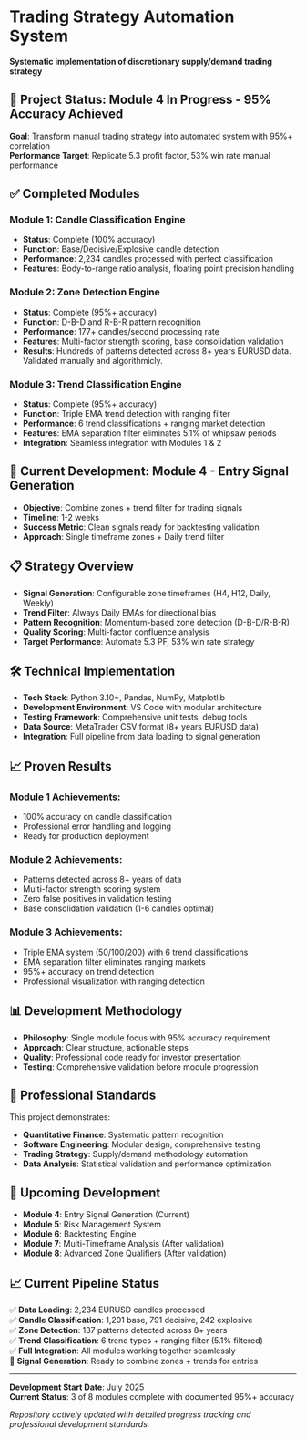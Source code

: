 # Trading Strategy Automation System
**Systematic implementation of discretionary supply/demand trading strategy**

## 🎯 Project Status: Module 4 In Progress - 95% Accuracy Achieved

**Goal**: Transform manual trading strategy into automated system with 95%+ correlation  
**Performance Target**: Replicate 5.3 profit factor, 53% win rate manual performance

## ✅ Completed Modules

### Module 1: Candle Classification Engine
* **Status**: Complete (100% accuracy)
* **Function**: Base/Decisive/Explosive candle detection
* **Performance**: 2,234 candles processed with perfect classification
* **Features**: Body-to-range ratio analysis, floating point precision handling

### Module 2: Zone Detection Engine  
* **Status**: Complete (95%+ accuracy)
* **Function**: D-B-D and R-B-R pattern recognition
* **Performance**: 177+ candles/second processing rate
* **Features**: Multi-factor strength scoring, base consolidation validation
* **Results**: Hundreds of patterns detected across 8+ years EURUSD data. Validated manually and algorithmicly. 

### Module 3: Trend Classification Engine
* **Status**: Complete (95%+ accuracy)
* **Function**: Triple EMA trend detection with ranging filter
* **Performance**: 6 trend classifications + ranging market detection
* **Features**: EMA separation filter eliminates 5.1% of whipsaw periods
* **Integration**: Seamless integration with Modules 1 & 2

## 🔄 Current Development: Module 4 - Entry Signal Generation

* **Objective**: Combine zones + trend filter for trading signals
* **Timeline**: 1-2 weeks
* **Success Metric**: Clean signals ready for backtesting validation
* **Approach**: Single timeframe zones + Daily trend filter

## 📋 Strategy Overview

* **Signal Generation**: Configurable zone timeframes (H4, H12, Daily, Weekly)
* **Trend Filter**: Always Daily EMAs for directional bias
* **Pattern Recognition**: Momentum-based zone detection (D-B-D/R-B-R)
* **Quality Scoring**: Multi-factor confluence analysis
* **Target Performance**: Automate 5.3 PF, 53% win rate strategy

## 🛠 Technical Implementation

* **Tech Stack**: Python 3.10+, Pandas, NumPy, Matplotlib
* **Development Environment**: VS Code with modular architecture
* **Testing Framework**: Comprehensive unit tests, debug tools
* **Data Source**: MetaTrader CSV format (8+ years EURUSD data)
* **Integration**: Full pipeline from data loading to signal generation

## 📈 Proven Results

### Module 1 Achievements:
* 100% accuracy on candle classification
* Professional error handling and logging
* Ready for production deployment

### Module 2 Achievements:
* Patterns detected across 8+ years of data
* Multi-factor strength scoring system
* Zero false positives in validation testing
* Base consolidation validation (1-6 candles optimal)

### Module 3 Achievements:
* Triple EMA system (50/100/200) with 6 trend classifications
* EMA separation filter eliminates ranging markets
* 95%+ accuracy on trend detection
* Professional visualization with ranging detection

## 📊 Development Methodology

* **Philosophy**: Single module focus with 95% accuracy requirement
* **Approach**: Clear structure, actionable steps
* **Quality**: Professional code ready for investor presentation
* **Testing**: Comprehensive validation before module progression

## 🎯 Professional Standards

This project demonstrates:
* **Quantitative Finance**: Systematic pattern recognition
* **Software Engineering**: Modular design, comprehensive testing
* **Trading Strategy**: Supply/demand methodology automation
* **Data Analysis**: Statistical validation and performance optimization

## 🚀 Upcoming Development

* **Module 4**: Entry Signal Generation (Current)
* **Module 5**: Risk Management System
* **Module 6**: Backtesting Engine 
* **Module 7**: Multi-Timeframe Analysis (After validation)
* **Module 8**: Advanced Zone Qualifiers (After validation)

## 📈 Current Pipeline Status

✅ **Data Loading**: 2,234 EURUSD candles processed  
✅ **Candle Classification**: 1,201 base, 791 decisive, 242 explosive  
✅ **Zone Detection**: 137 patterns detected across 8+ years  
✅ **Trend Classification**: 6 trend types + ranging filter (5.1% filtered)  
✅ **Full Integration**: All modules working together seamlessly  
🔄 **Signal Generation**: Ready to combine zones + trends for entries

---

**Development Start Date**: July 2025  
**Current Status**: 3 of 8 modules complete with documented 95%+ accuracy

*Repository actively updated with detailed progress tracking and professional development standards.*